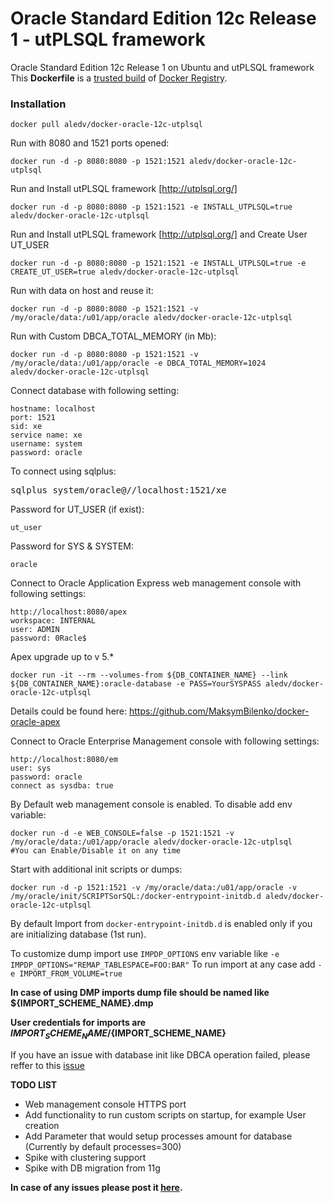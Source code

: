 Oracle Standard Edition 12c Release 1 - utPLSQL framework
============================

Oracle Standard Edition 12c Release 1 on Ubuntu and utPLSQL framework
This **Dockerfile** is a [trusted build](https://hub.docker.com/r/aledv/docker-oracle-12c-utplsql/) of [Docker Registry](https://registry.hub.docker.com/).

### Installation

    docker pull aledv/docker-oracle-12c-utplsql

Run with 8080 and 1521 ports opened:

    docker run -d -p 8080:8080 -p 1521:1521 aledv/docker-oracle-12c-utplsql

Run and Install utPLSQL framework [http://utplsql.org/]

    docker run -d -p 8080:8080 -p 1521:1521 -e INSTALL_UTPLSQL=true aledv/docker-oracle-12c-utplsql

Run and Install utPLSQL framework [http://utplsql.org/] and Create User UT_USER

    docker run -d -p 8080:8080 -p 1521:1521 -e INSTALL_UTPLSQL=true -e CREATE_UT_USER=true aledv/docker-oracle-12c-utplsql

Run with data on host and reuse it:

    docker run -d -p 8080:8080 -p 1521:1521 -v /my/oracle/data:/u01/app/oracle aledv/docker-oracle-12c-utplsql

Run with Custom DBCA_TOTAL_MEMORY (in Mb):

    docker run -d -p 8080:8080 -p 1521:1521 -v /my/oracle/data:/u01/app/oracle -e DBCA_TOTAL_MEMORY=1024 aledv/docker-oracle-12c-utplsql
Connect database with following setting:

    hostname: localhost
    port: 1521
    sid: xe
    service name: xe
    username: system
    password: oracle

To connect using sqlplus:

<pre>
sqlplus system/oracle@//localhost:1521/xe
</pre>

Password for UT_USER (if exist):
    
    ut_user
    
Password for SYS & SYSTEM:

    oracle

Connect to Oracle Application Express web management console with following settings:

    http://localhost:8080/apex
    workspace: INTERNAL
    user: ADMIN
    password: 0Racle$

Apex upgrade up to v 5.*

    docker run -it --rm --volumes-from ${DB_CONTAINER_NAME} --link ${DB_CONTAINER_NAME}:oracle-database -e PASS=YourSYSPASS aledv/docker-oracle-12c-utplsql
Details could be found here: https://github.com/MaksymBilenko/docker-oracle-apex

Connect to Oracle Enterprise Management console with following settings:

    http://localhost:8080/em
    user: sys
    password: oracle
    connect as sysdba: true

By Default web management console is enabled. To disable add env variable:

    docker run -d -e WEB_CONSOLE=false -p 1521:1521 -v /my/oracle/data:/u01/app/oracle aledv/docker-oracle-12c-utplsql
    #You can Enable/Disable it on any time

Start with additional init scripts or dumps:

    docker run -d -p 1521:1521 -v /my/oracle/data:/u01/app/oracle -v /my/oracle/init/SCRIPTSorSQL:/docker-entrypoint-initdb.d aledv/docker-oracle-12c-utplsql
    
By default Import from `docker-entrypoint-initdb.d` is enabled only if you are initializing database (1st run).

To customize dump import use `IMPDP_OPTIONS` env variable like `-e IMPDP_OPTIONS="REMAP_TABLESPACE=FOO:BAR"`
To run import at any case add `-e IMPORT_FROM_VOLUME=true`

**In case of using DMP imports dump file should be named like ${IMPORT_SCHEME_NAME}.dmp**

**User credentials for imports are  ${IMPORT_SCHEME_NAME}/${IMPORT_SCHEME_NAME}**

If you have an issue with database init like DBCA operation failed, please reffer to this [issue](https://github.com/MaksymBilenko/docker-oracle-12c/issues/16)

**TODO LIST**

* Web management console HTTPS port
* Add functionality to run custom scripts on startup, for example User creation
* Add Parameter that would setup processes amount for database (Currently by default processes=300)
* Spike with clustering support
* Spike with DB migration from 11g

**In case of any issues please post it [here](https://github.com/MaksymBilenko/docker-oracle-12c/issues).**


